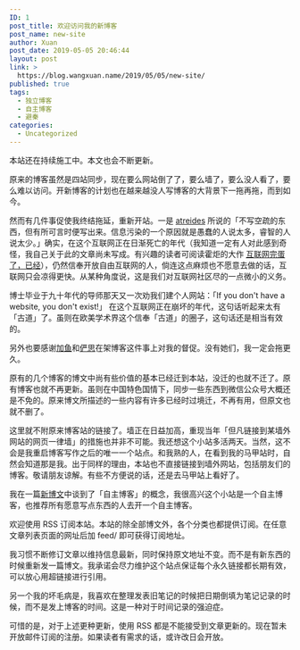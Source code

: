 ```yaml
---
ID: 1
post_title: 欢迎访问我的新博客
post_name: new-site
author: Xuan
post_date: 2019-05-05 20:46:44
layout: post
link: >
  https://blog.wangxuan.name/2019/05/05/new-site/
published: true
tags:
  - 独立博客
  - 自主博客
  - 避秦
categories:
  - Uncategorized
---
```

本站还在持续施工中。本文也会不断更新。

原来的博客虽然是四站同步，现在要么网站倒了了，要么墙了，要么没人看了，要么难以访问。开新博客的计划也在越来越没人写博客的大背景下一拖再拖，而到如今。

然而有几件事促使我终结拖延，重新开站。一是 [atreides](https://solitorian.com/2019/04/freefromqin/) 所说的「不写空疏的东西，但有所可言时便写出来。信息污染的一个原因就是愚蠢的人说太多，睿智的人说太少。」确实，在这个互联网正在日渐死亡的年代（我知道一定有人对此感到奇怪，我自己关于此的文章尚未写成。有兴趣的读者可阅读霍炬的大作 [互联网完蛋了，已经](https://mp.weixin.qq.com/s?__biz=MjM5MTE4Nzk1NA==&mid=2650741755&idx=1&sn=d53dc6d886288ae9d99e53c1de657fc6&chksm=beb2ed6689c56470497ffcdf810c900fee00770980801b1e0ad0b2fbab929e175ffeaa9717f4&scene=21)），仍然信奉开放自由互联网的人，倘连这点麻烦也不愿意去做的话，互联网只会凉得更快。从某种角度说，这是我们对互联网社区尽的一点微小的义务。

博士毕业于九十年代的导师那天又一次劝我们建个人网站：「If you don't have a website, you don't exist!」 在这个互联网正在崩坏的年代，这句话听起来太有「古道」了。虽则在欧美学术界这个信奉「古道」的圈子，这句话还是相当有效的。

另外也要感谢[加鱼](https://kkjiayu.github.io/)和[俨思](https://1983etymonjin.github.io/)在架博客这件事上对我的督促。没有她们，我一定会拖更久。

原有的几个博客的博文中尚有些价值的基本已经迁到本站，没迁的也就不迁了。原有博客也就不再更新。虽则在中国特色国情下，同步一些东西到微信公众号大概还是不免的。原来博文所描述的一些内容有许多已经时过境迁，不再有用，但原文也就不删了。

这里就不附原来博客站的链接了。墙正在日益加高，重现当年「但凡链接到某墙外网站的网页一律墙」的措施也并非不可能。我还想这个小站多活两天。当然，这不会是我重启博客写作之后的唯一一个站点。和我熟的人，在看到我的马甲站时，自然会知道那是我。出于同样的理由，本站也不直接链接到墙外网站，包括朋友们的博客。敬请朋友谅解。有些不方便说的话，还是去马甲站上看好了。

我在一篇[新博文](http://blog.wangxuan.name/2020/03/04/where-to-host-my-blog/)中谈到了「自主博客」的概念，我很高兴这个小站是一个自主博客，也推荐所有愿意写点东西的人去开一个自主博客。

欢迎使用 RSS 订阅本站。本站的除全部博文外，各个分类也都提供订阅。在任意文章列表页面的网址后加 feed/ 即可获得订阅地址。

我习惯不断修订文章以维持信息最新，同时保持原文地址不变。而不是有新东西的时候重新发一篇博文。我承诺会尽力维护这个站点保证每个永久链接都长期有效，可以放心用超链接进行引用。

另一个我的坏毛病是，我喜欢在整理发表旧笔记的时候把日期倒填为笔记记录的时候，而不是发上博客的时间。这是一种对于时间记录的强迫症。

可惜的是，对于上述更种更新，使用 RSS 都是不能接受到文章更新的。现在暂未开放邮件订阅的注册。如果读者有需求的话，或许改日会开放。
